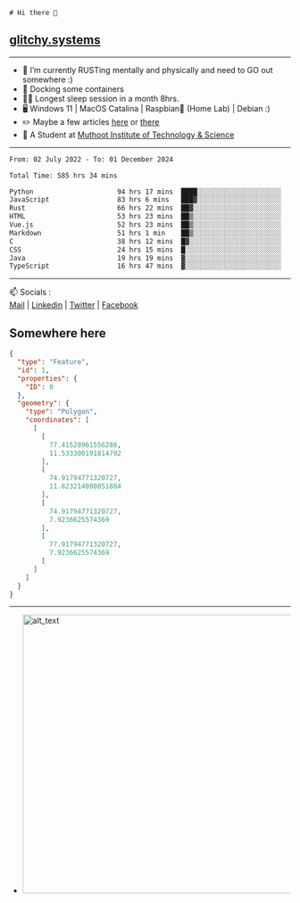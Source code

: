 ```
# Hi there 👋
```
## [glitchy.systems](https://glitchy.systems)
---

- 🌱 I’m currently RUSTing mentally and physically and need to GO out somewhere :)
- 🐋 Docking some containers
- 😶‍🌫️ Longest sleep session in a month 8hrs.
- 🖥️ Windows 11 | MacOS Catalina | Raspbian🥧 (Home Lab) | Debian :)
- ✏️ Maybe a few articles [here](https://medium.com/@advaithnarayanan8) or [there](https://medium.com/@advaithnarayanan8)
- 📑 A Student at [Muthoot Institute of Technology & Science](https://mgmits.ac.in/)



---

<!--START_SECTION:waka-->

```txt
From: 02 July 2022 - To: 01 December 2024

Total Time: 585 hrs 34 mins

Python                     94 hrs 17 mins  ████░░░░░░░░░░░░░░░░░░░░░   16.10 %
JavaScript                 83 hrs 6 mins   ███▓░░░░░░░░░░░░░░░░░░░░░   14.19 %
Rust                       66 hrs 22 mins  ██▓░░░░░░░░░░░░░░░░░░░░░░   11.33 %
HTML                       53 hrs 23 mins  ██▒░░░░░░░░░░░░░░░░░░░░░░   09.12 %
Vue.js                     52 hrs 23 mins  ██▒░░░░░░░░░░░░░░░░░░░░░░   08.95 %
Markdown                   51 hrs 1 min    ██▒░░░░░░░░░░░░░░░░░░░░░░   08.72 %
C                          38 hrs 12 mins  █▓░░░░░░░░░░░░░░░░░░░░░░░   06.52 %
CSS                        24 hrs 15 mins  █░░░░░░░░░░░░░░░░░░░░░░░░   04.14 %
Java                       19 hrs 19 mins  ▓░░░░░░░░░░░░░░░░░░░░░░░░   03.30 %
TypeScript                 16 hrs 47 mins  ▓░░░░░░░░░░░░░░░░░░░░░░░░   02.87 %
```

<!--END_SECTION:waka-->

---

📫 Socials :<br>
[Mail](mailto:advaith@glitchy.systems) | [Linkedin](https://www.linkedin.com/in/advaith-narayanan-a72152214/) | [Twitter](https://twitter.com/advaithnarayan) | [Facebook](https://screenmessage.com/qinq)

## Somewhere here

```geojson
{
  "type": "Feature",
  "id": 1,
  "properties": {
    "ID": 0
  },
  "geometry": {
    "type": "Polygon",
    "coordinates": [
      [
        [
          77.41528961556286,
          11.533300191814792
        ],
        [
          74.91794771320727,
          11.823214080851884
        ],
        [
          74.91794771320727,
          7.9236625574369
        ],
        [
          77.91794771320727,
          7.9236625574369
        ]
      ]
    ]
  }
}
```


--- 
- [<img alt="alt_text" width="500px" src="https://valid.x86.fr/cache/banner/xv24bv-6.png" />](https://valid.x86.fr/xv24bv)


